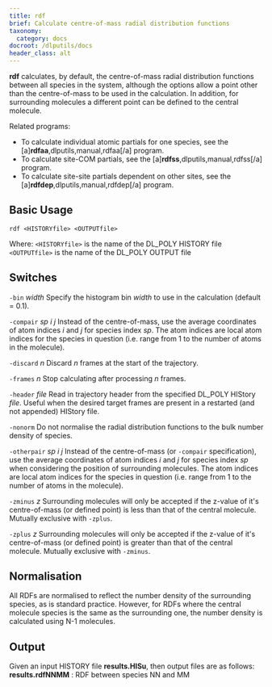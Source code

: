 ```yaml
---
title: rdf
brief: Calculate centre-of-mass radial distribution functions
taxonomy:
  category: docs
docroot: /dlputils/docs
header_class: alt
---
```


**rdf** calculates, by default, the centre-of-mass radial distribution functions between all species in the system, although the options allow a point other than the centre-of-mass to be used in the calculation. In addition, for surrounding molecules a different point can be defined to the central molecule.

Related programs:
+ To calculate individual atomic partials for one species, see the [a]**rdfaa**,dlputils,manual,rdfaa[/a] program.
+ To calculate site-COM partials, see the [a]**rdfss**,dlputils,manual,rdfss[/a] program.
+ To calculate site-site partials dependent on other sites, see the [a]**rdfdep**,dlputils,manual,rdfdep[/a] program.

## Basic Usage

```
rdf <HISTORYfile> <OUTPUTfile>
```

Where:
`<HISTORYfile>` is the name of the DL_POLY HISTORY file
`<OUTPUTfile>` is the name of the DL_POLY OUTPUT file

## Switches

`-bin` _width_
Specify the histogram bin _width_ to use in the calculation (default = 0.1).

`-compair` _sp_ _i_ _j_
Instead of the centre-of-mass, use the average coordinates of atom indices _i_ and _j_ for species index _sp_. The atom indices are local atom indices for the species in question (i.e. range from 1 to the number of atoms in the molecule).

`-discard` _n_
Discard _n_ frames at the start of the trajectory.

`-frames` _n_
Stop calculating after processing _n_ frames.

`-header` _file_
Read in trajectory header from the specified DL_POLY HIStory _file_. Useful when the desired target frames are present in a restarted (and not appended) HIStory file.

`-nonorm`
Do not normalise the radial distribution functions to the bulk number density of species.

`-otherpair` _sp_ _i_ _j_
Instead of the centre-of-mass (or `-compair` specification), use the average coordinates of atom indices _i_ and _j_ for species index _sp_ when considering the position of surrounding molecules. The atom indices are local atom indices for the species in question (i.e. range from 1 to the number of atoms in the molecule).

`-zminus` _z_
Surrounding molecules will only be accepted if the z-value of it's centre-of-mass (or defined point) is less than that of the central molecule. Mutually exclusive with `-zplus`.

`-zplus` _z_
Surrounding molecules will only be accepted if the z-value of it's centre-of-mass (or defined point) is greater than that of the central molecule. Mutually exclusive with `-zminus`.

## Normalisation

All RDFs are normalised to reflect the number density of the surrounding species, as is standard practice. However, for RDFs where the central molecule species is the same as the surrounding one, the number density is calculated using N-1 molecules.

## Output

Given an input HISTORY file **results.HISu**, then output files are as follows:
**results.rdfNNMM** : RDF between species NN and MM

</page>
